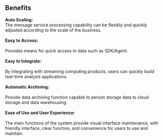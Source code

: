 ## Benefits<br>
**Auto Scaling:**<br>
The message service processing capability can be flexibly and quickly adjusted according to the scale of the business. <br>
<br>
**Easy to Access:**<br>
<br>
Provides means for quick access to data such as SDK/Agent. <br>
<br>
**Easy to Integrate:**<br>
<br>
By integrating with streaming computing products, users can quickly build real-time analysis applications. <br>
<br>
**Automatic Archiving:**<br>
<br>
Provide data archiving function capable to persist storage data to cloud storage and data warehousing. <br>
<br>
**Ease of Use and User Experience:**<br>
<br>
The main functions of the system provide visual interface maintenance, with friendly interface, clear function, and convenience for users to use and maintain.<br>
<br>
